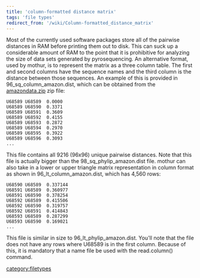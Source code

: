 ```yaml
---
title: 'column-formatted distance matrix'
tags: 'file types'
redirect_from: '/wiki/Column-formatted_distance_matrix'
---
```

Most of the currently used software packages store all of the pairwise
distances in RAM before printing them out to disk. This can suck up a
considerable amount of RAM to the point that it is prohibitive for
analyzing the size of data sets generated by pyrosequencing. An
alternative format, used by mothur, is to represent the matrix as a
three column table. The first and second columns have the sequence names
and the third column is the distance between those sequences. An example
of this is provided in 96\_sq\_column\_amazon.dist, which can be
obtained from the [ amazondata.zip](https://mothur.s3.us-east-2.amazonaws.com/wiki/amazondata.zip) zip
file:

    U68589 U68589  0.0000
    U68589 U68590  0.3371
    U68589 U68591  0.3609
    U68589 U68592  0.4155
    U68589 U68593  0.2872
    U68589 U68594  0.2970
    U68589 U68595  0.3922
    U68589 U68596  0.3093
    ...

This file contains all 9216 (96x96) unique pairwise distances. Note that
this file is actually bigger than the 98\_sq\_phylip\_amazon.dist file.
mothur can also take in a lower or upper triangle matrix representation
in column format as shown in 96\_lt\_column\_amazon.dist, which has
4,560 rows:

    U68590 U68589  0.337144
    U68591 U68589  0.360977
    U68591 U68590  0.378254
    U68592 U68589  0.415506
    U68592 U68590  0.319757
    U68592 U68591  0.414843
    U68593 U68589  0.287299
    U68593 U68590  0.169021
    ...

This file is similar in size to 96\_lt\_phylip\_amazon.dist. You\'ll
note that the file does not have any rows where U68589 is in the first
column. Because of this, it is mandatory that a name file be used with
the read.column() command.

[category:filetypes](Category:FileTypes)
